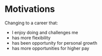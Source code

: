 # Motivations

Changing to a career that:
- I enjoy doing and challenges me
- has more flexibility
- has been opportunity for personal growth
- has more opportunities for higher pay
